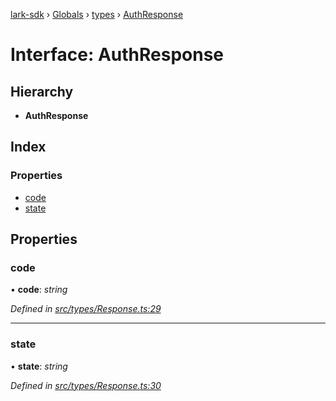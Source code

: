[lark-sdk](../README.md) › [Globals](../globals.md) › [types](../modules/types.md) › [AuthResponse](types.authresponse.md)

# Interface: AuthResponse

## Hierarchy

* **AuthResponse**

## Index

### Properties

* [code](types.authresponse.md#code)
* [state](types.authresponse.md#state)

## Properties

###  code

• **code**: *string*

*Defined in [src/types/Response.ts:29](https://github.com/TbhT/lark-sdk/blob/e3605bb/src/types/Response.ts#L29)*

___

###  state

• **state**: *string*

*Defined in [src/types/Response.ts:30](https://github.com/TbhT/lark-sdk/blob/e3605bb/src/types/Response.ts#L30)*
